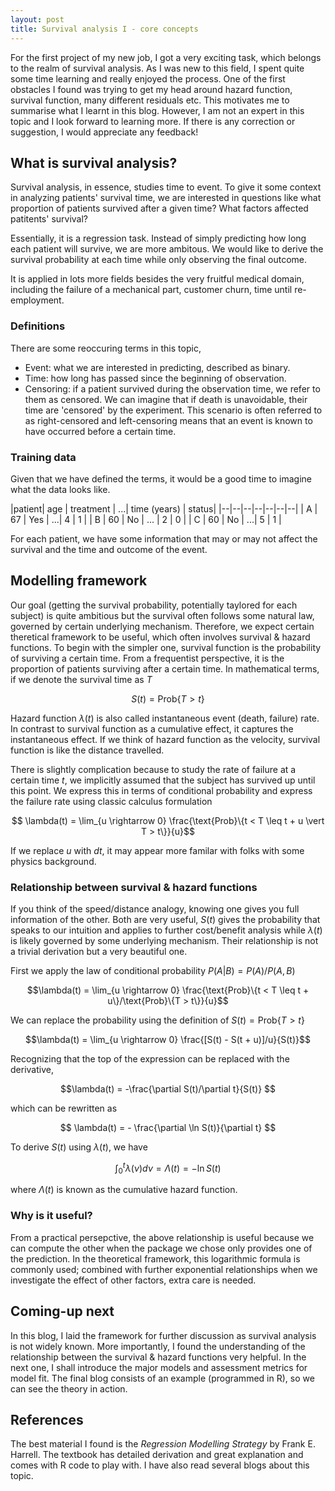 ```yaml
---
layout: post
title: Survival analysis I - core concepts
---
```


For the first project of my new job, I got a very exciting task, which belongs to the realm of survival analysis. As I was new to this field, I spent quite some time learning and really enjoyed the process. One of the first obstacles I found was trying to get my head around hazard function, survival function, many different residuals etc. This motivates me to summarise what I learnt in this blog. However, I am not an expert in this topic and I look forward to learning more. If there is any correction or suggestion, I would appreciate any feedback!

## What is survival analysis?
Survival analysis, in essence, studies time to event. To give it some context in analyzing patients' survival time, we are interested in questions like what proportion of patients survived after a given time? What factors affected patitents' survival? 

Essentially, it is a regression task. Instead of simply predicting how long each patient will survive, we are more ambitous. We would like to derive the survival probability at each time while only observing the final outcome. 

It is applied in lots more fields besides the very fruitful medical domain, including the failure of a mechanical part, customer churn, time until re-employment.

### Definitions
There are some reoccuring terms in this topic, 
- Event: what we are interested in predicting, described as binary.
- Time: how long has passed since the beginning of observation.
- Censoring: if a patient survived during the observation time, we refer to them as censored. We can imagine that if death is unavoidable, their time are 'censored' by the experiment. This scenario is often referred to as right-censored and left-censoring means that an event is known to have occurred before a certain time.

### Training data
Given that we have defined the terms, it would be a good time to imagine what the data looks like. 

|patient| age | treatment | ...| time (years)  | status|
|--|--|--|--|--|--|--|
| A | 67 | Yes | ...| 4 | 1 |
| B | 60 | No | ... | 2 | 0 |
| C  | 60 | No | ...| 5 | 1 |

For each patient, we have some information that may or may not affect the survival and the time and outcome of the event.

## Modelling framework
Our goal (getting the survival probability, potentially taylored for each subject) is quite ambitious but the survival often follows some natural law, governed by certain underlying mechanism. Therefore, we expect certain theretical framework to be useful, which often involves survival & hazard functions.
To begin with the simpler one, survival function is the probability of surviving a certain time. From a frequentist perspective, it is the proportion of patients surviving after a certain time. In mathematical terms, if we denote the survival time as $T$

$$S(t) = \text{Prob}\{T > t\}$$

Hazard function $\lambda(t)$ is also called instantaneous event (death, failure) rate. In contrast to survival function as a cumulative effect, it captures the instantaneous effect. If we think of hazard function as the velocity, survival function is like the distance travelled. 

There is slightly complication because to study the rate of failure at a certain time $t$, we implicitly assumed that the subject has survived up until this point. We express this in terms of conditional probability and express the failure rate using classic calculus formulation

$$ \lambda(t) = \lim_{u \rightarrow 0} \frac{\text{Prob}\{t < T \leq t + u \vert T > t\}}{u}$$

If we replace $u$ with $dt$, it may appear more familar with folks with some physics background. 

### Relationship between  survival & hazard functions
If you think of the speed/distance analogy, knowing one gives you full information of the other. Both are very useful, $S(t)$ gives the probability that speaks to our intuition and applies to further cost/benefit analysis while $\lambda(t)$ is likely governed by some underlying mechanism. Their relationship is not a trivial derivation but a very beautiful one.

First we apply the law of conditional probability $P(A\vert B) = P(A)/P(A,B)$

$$\lambda(t) =  \lim_{u \rightarrow 0} \frac{\text{Prob}\{t < T \leq t + u\}/\text{Prob}\{T > t\}}{u}$$

We can replace the probability using the definition of $S(t) = \text{Prob}\{T > t\}$

$$\lambda(t) =  \lim_{u \rightarrow 0} \frac{[S(t) - S(t + u)]/u}{S(t)}$$

Recognizing that the top of the expression can be replaced with the derivative,

$$\lambda(t) = -\frac{\partial S(t)/\partial t}{S(t)} $$

which can be rewritten as

$$ \lambda(t) = - \frac{\partial \ln S(t)}{\partial t} $$

To derive $S(t)$ using $\lambda(t)$, we have

$$\int_0^t \lambda(\nu) d\nu = \Lambda(t) = - \ln S(t) $$

where $\Lambda(t)$ is known as the cumulative hazard function.

### Why is it useful?
From a practical persepctive, the above relationship is useful because we can compute the other when the package we chose only provides one of the prediction. In the theoretical framework, this logarithmic formula is commonly used; combined with further exponential relationships when we investigate the effect of other factors, extra care is needed.

## Coming-up next
In this blog, I laid the framework for further discussion as survival analysis is not widely known. More importantly, I found the understanding of the relationship between the survival & hazard functions very helpful. In the next one, I shall introduce the major models and assessment metrics for model fit. The final blog consists of an example (programmed in R), so we can see the theory in action.

## References
The best material I found is the *Regression Modelling Strategy* by Frank E. Harrell. The textbook has detailed derivation and great explanation and comes with R code to play with. I have also read several blogs about this topic. 
